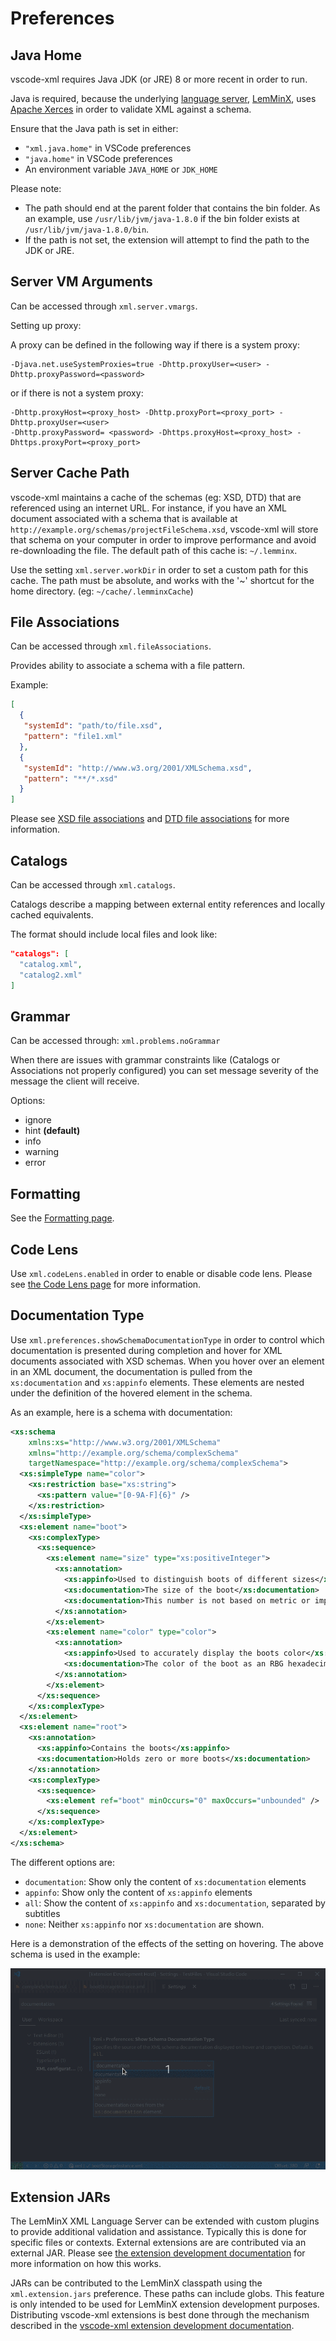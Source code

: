 # Preferences

## Java Home

  vscode-xml requires Java JDK (or JRE) 8 or more recent in order to run.

  Java is required, because the underlying [language server](https://microsoft.github.io/language-server-protocol/), [LemMinX](https://github.com/eclipse/lemminx), uses [Apache Xerces](https://xerces.apache.org/) in order to validate XML against a schema.

  Ensure that the Java path is set in either:
  * `"xml.java.home"` in VSCode preferences
  * `"java.home"` in VSCode preferences
  * An environment variable `JAVA_HOME` or `JDK_HOME`

  Please note:
  * The path should end at the parent folder that contains the bin folder. As an example, use `/usr/lib/jvm/java-1.8.0` if the bin folder exists at `/usr/lib/jvm/java-1.8.0/bin`.
  * If the path is not set, the extension will attempt to find the path to the JDK or JRE.

## Server VM Arguments

  Can be accessed through `xml.server.vmargs`.

  Setting up proxy:

  A proxy can be defined in the following way if there is a system proxy:

  ```
  -Djava.net.useSystemProxies=true -Dhttp.proxyUser=<user> -Dhttp.proxyPassword=<password>
  ```

   or if there is not a system proxy:

  ```
  -Dhttp.proxyHost=<proxy_host> -Dhttp.proxyPort=<proxy_port> -Dhttp.proxyUser=<user>
  -Dhttp.proxyPassword= <password> -Dhttps.proxyHost=<proxy_host> -Dhttps.proxyPort=<proxy_port>
  ```

## Server Cache Path

  vscode-xml maintains a cache of the schemas (eg: XSD, DTD) that are referenced using an internet URL.
  For instance, if you have an XML document associated with a schema that is available at `http://example.org/schemas/projectFileSchema.xsd`,
  vscode-xml will store that schema on your computer in order to improve performance and avoid re-downloading the file.
  The default path of this cache is: `~/.lemminx`.

  Use the setting `xml.server.workDir` in order to set a custom path for this cache.
  The path must be absolute, and works with the '~' shortcut for the home directory.
  (eg: `~/cache/.lemminxCache`)

## File Associations

  Can be accessed through `xml.fileAssociations`.

  Provides ability to associate a schema with a file pattern.

  Example:
  ```json
  [
    {
     "systemId": "path/to/file.xsd",
     "pattern": "file1.xml"
    },
    {
     "systemId": "http://www.w3.org/2001/XMLSchema.xsd",
     "pattern": "**/*.xsd"
    }
  ]
  ```

  Please see [XSD file associations](Validation.md#xml-file-association-with-xsd) and [DTD file associations](Validation.md#xml-file-association-with-dtd) for more information.

## Catalogs

  Can be accessed through `xml.catalogs`.

  Catalogs describe a mapping between external entity references and locally cached equivalents.

  The format should include local files and look like:

  ```json
  "catalogs": [
    "catalog.xml",
    "catalog2.xml"
  ]
  ```
## Grammar

  Can be accessed through: `xml.problems.noGrammar`

  When there are issues with grammar constraints like (Catalogs or Associations not properly configured)
  you can set message severity of the message the client will receive.

  Options:

*  ignore
*  hint **(default)**
*  info
*  warning
*  error

## Formatting

See the [Formatting page](Formatting.md#formatting).

## Code Lens

Use `xml.codeLens.enabled` in order to enable or disable code lens. Please see [the Code Lens page](CodeLens.md#code-lens) for more information.

## Documentation Type

Use `xml.preferences.showSchemaDocumentationType` in order to control which documentation is presented during completion and hover for XML documents associated with XSD schemas.
When you hover over an element in an XML document, the documentation is pulled from the `xs:documentation` and `xs:appinfo` elements. These elements are nested under the definition of the hovered element in the schema.

As an example, here is a schema with documentation:

```xml
<xs:schema
    xmlns:xs="http://www.w3.org/2001/XMLSchema"
    xmlns="http://example.org/schema/complexSchema"
    targetNamespace="http://example.org/schema/complexSchema">
  <xs:simpleType name="color">
    <xs:restriction base="xs:string">
      <xs:pattern value="[0-9A-F]{6}" />
    </xs:restriction>
  </xs:simpleType>
  <xs:element name="boot">
    <xs:complexType>
      <xs:sequence>
        <xs:element name="size" type="xs:positiveInteger">
          <xs:annotation>
            <xs:appinfo>Used to distinguish boots of different sizes</xs:appinfo>
            <xs:documentation>The size of the boot</xs:documentation>
            <xs:documentation>This number is not based on metric or imperial units of measurement</xs:documentation>
          </xs:annotation>
        </xs:element>
        <xs:element name="color" type="color">
          <xs:annotation>
            <xs:appinfo>Used to accurately display the boots color</xs:appinfo>
            <xs:documentation>The color of the boot as an RBG hexadecimal number</xs:documentation>
          </xs:annotation>
        </xs:element>
      </xs:sequence>
    </xs:complexType>
  </xs:element>
  <xs:element name="root">
    <xs:annotation>
      <xs:appinfo>Contains the boots</xs:appinfo>
      <xs:documentation>Holds zero or more boots</xs:documentation>
    </xs:annotation>
    <xs:complexType>
      <xs:sequence>
        <xs:element ref="boot" minOccurs="0" maxOccurs="unbounded" />
      </xs:sequence>
    </xs:complexType>
  </xs:element>
</xs:schema>
```

The different options are:
 * `documentation`: Show only the content of `xs:documentation` elements
 * `appinfo`: Show only the content of `xs:appinfo` elements
 * `all`: Show the content of `xs:appinfo` and `xs:documentation`, separated by subtitles
 * `none`: Neither `xs:appinfo` nor `xs:documentation` are shown.

Here is a demonstration of the effects of the setting on hovering. The above schema is used in the example:

![Changing the documentation type setting changes which text the hover shows when hovering over an element that is in a schema document](./images/Preferences/HoverDocumentationQuickDemo.gif)

## Extension JARs

The LemMinX XML Language Server can be extended with custom plugins to provide additional validation and assistance.
Typically this is done for specific files or contexts.
External extensions are are contributed via an external JAR.
Please see [the extension development documentation](https://github.com/eclipse/lemminx/blob/master/docs/LemMinX-Extensions.md) for more information on how this works.

JARs can be contributed to the LemMinX classpath using the `xml.extension.jars` preference.
These paths can include globs.
This feature is only intended to be used for LemMinX extension development purposes.
Distributing vscode-xml extensions is best done through the mechanism described in the
[vscode-xml extension development documentation](Extensions.md#custom-xml-extensions).
